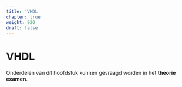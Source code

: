 ```yaml
---
title: 'VHDL'
chapter: true
weight: 920
draft: false
---
```


# VHDL

Onderdelen van dit hoofdstuk kunnen gevraagd worden in het **theorie examen**.